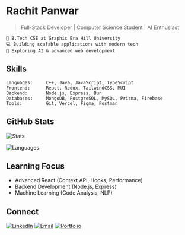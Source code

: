 # Rachit Panwar

> Full-Stack Developer | Computer Science Student | AI Enthusiast

```
🔭 B.Tech CSE at Graphic Era Hill University
💻 Building scalable applications with modern tech
🌱 Exploring AI & advanced web development
```

## Skills

```
Languages:     C++, Java, JavaScript, TypeScript
Frontend:      React, Redux, TailwindCSS, MUI
Backend:       Node.js, Express, Bun
Databases:     MongoDB, PostgreSQL, MySQL, Prisma, Firebase
Tools:         Git, Vercel, Figma, Postman
```

## GitHub Stats

![Stats](https://github-readme-stats.vercel.app/api?username=rachitpp&show_icons=true&hide_title=true&hide_border=true&theme=graywhite&text_color=333&icon_color=4F46E5)

![Languages](https://github-readme-stats.vercel.app/api/top-langs/?username=rachitpp&layout=compact&hide_border=true&theme=graywhite&text_color=333)

## Learning Focus

- Advanced React (Context API, Hooks, Performance)
- Backend Development (Node.js, Express)
- Machine Learning (Code Analysis, NLP)

## Connect

[![LinkedIn](https://img.shields.io/badge/LinkedIn-rachit72-4F46E5?style=flat&logo=linkedin&labelColor=white)](https://www.linkedin.com/in/rachit72/)
[![Email](https://img.shields.io/badge/Email-rachitpanwar0072@gmail.com-4F46E5?style=flat&logo=gmail&labelColor=white)](mailto:rachitpanwar0072@gmail.com)
[![Portfolio](https://img.shields.io/badge/Portfolio-rachitpanwar.dev-4F46E5?style=flat&logo=vercel&labelColor=white)](https://portfolio2-mauve-mu.vercel.app/) 

